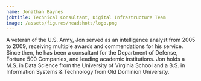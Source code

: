 ```yaml
---
name: Jonathan Baynes
jobtitle: Technical Consultant, Digital Infrastructure Team
image: /assets/figures/headshots/logo.png
---
```


A veteran of the U.S. Army, Jon served as an intelligence analyst from 2005 to 2009, receiving multiple awards and commendations for his service. Since then, he has been a consultant for the Department of Defense, Fortune 500 Companies, and leading academic institutions. Jon holds a M.S. in Data Science from the University of Virginia School and a B.S. in Information Systems & Technology from Old Dominion University.